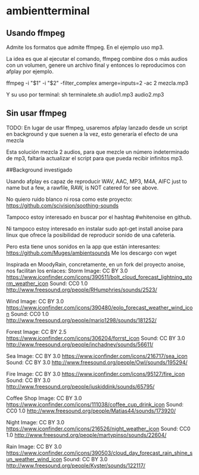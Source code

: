 # ambientterminal

## Usando ffmpeg
Admite los formatos que admite ffmpeg. En el ejemplo uso mp3.

La idea es que al ejecutar el comando, ffmpeg combine dos
o más audios con un volumen, genere un archivo final
y entonces lo reproducimos con afplay por ejemplo. 

ffmpeg -i "$1" -i "$2" -filter_complex amerge=inputs=2 -ac 2 mezcla.mp3

Y su uso por terminal: 
sh terminalete.sh audio1.mp3 audio2.mp3

## Sin usar ffmpeg
TODO: En lugar de usar ffmpeg, usaremos afplay lanzado desde un script en background y que suenen a la vez, esto generaría el efecto de una mezcla 

Esta solución mezcla 2 audios, para que mezcle un número
indeterminado de mp3, faltaría actualizar el script para que
pueda recibir infinitos mp3. 

##Background investigado

Usando afplay es capaz de reproducir WAV, AAC, MP3, M4A, AIFC just to name but a few, a rawfile, RAW, is NOT catered for see above.

No quiero ruido blanco ni rosa como este proyecto: https://github.com/scivision/soothing-sounds 

Tampoco estoy interesado en buscar por el hashtag #whitenoise en github.

Ni tampoco estoy interesado en instalar sudo apt-get install anoise para linux que ofrece la posibilidad de reproducir sonido de una cafetería. 

Pero esta tiene unos sonidos en la app que están
interesantes: https://github.com/Muges/ambientsounds
Me los descargo con wget

Inspirada en MoodyRain, concretamente, en un fork del proyecto anoise, nos facilitan
los enlaces: 
Storm
    Image: CC BY 3.0 https://www.iconfinder.com/icons/390511/bolt_cloud_forecast_lightning_storm_weather_icon
    Sound: CC0 1.0   http://www.freesound.org/people/RHumphries/sounds/2523/
    
Wind
    Image: CC BY 3.0 https://www.iconfinder.com/icons/390480/eolo_forecast_weather_wind_icon
    Sound: CC0 1.0   http://www.freesound.org/people/mario1298/sounds/181252/
    
Forest
    Image: CC BY 2.5 https://www.iconfinder.com/icons/306204/forrst_icon
    Sound: CC BY 3.0 http://www.freesound.org/people/inchadney/sounds/56611/
    
Sea
    Image: CC BY 3.0 https://www.iconfinder.com/icons/216717/sea_icon
    Sound: CC BY 3.0 http://www.freesound.org/people/Owl/sounds/195294/
    
Fire
    Image: CC BY 3.0 https://www.iconfinder.com/icons/95127/fire_icon
    Sound: CC BY 3.0 http://www.freesound.org/people/juskiddink/sounds/65795/
    
Coffee Shop
    Image: CC BY 3.0 https://www.iconfinder.com/icons/111038/coffee_cup_drink_icon
    Sound: CC0 1.0   http://www.freesound.org/people/Matias44/sounds/173920/
    
Night
    Image: CC BY 3.0 https://www.iconfinder.com/icons/216526/night_weather_icon
    Sound: CC0 1.0   http://www.freesound.org/people/martypinso/sounds/22604/

Rain
    Image: CC BY 3.0 https://www.iconfinder.com/icons/390503/cloud_day_forecast_rain_shine_sun_weather_wind_icon
    Sound: CC BY 3.0 http://www.freesound.org/people/Kyster/sounds/122117/







